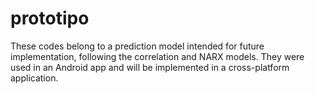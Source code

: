 # prototipo

These codes belong to a prediction model intended for future implementation, following the correlation and NARX models. They were used in an Android app and will be implemented in a cross-platform application.

